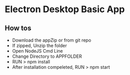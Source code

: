 # Electron Desktop Basic App

## How tos
+ Download the appZip or from git repo
+ If zipped, Unzip the folder <APPFOLDER>
+ Open NodeJS Cmd Line
+ Change Directory to APPFOLDER
+ RUN > npm install
+ After installation compeleted, RUN > npm start
